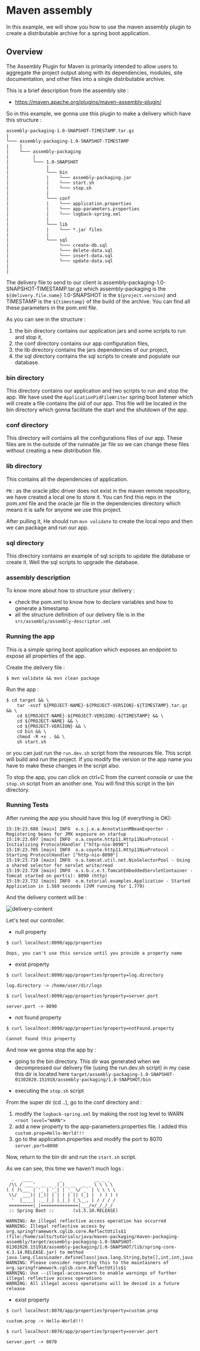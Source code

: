 # Maven assembly

In this example, we will show you how to use the maven assembly plugin to create a distributable archive for a spring boot application.

## Overview

The Assembly Plugin for Maven is primarily intended to allow users to aggregate the project output along with its dependencies, modules, site documentation, and other files into a single distributable archive.

This is a brief description from the assembly site :

- https://maven.apache.org/plugins/maven-assembly-plugin/

So in this example, we gonna use this plugin to make a delivery which have this structure :

```
assembly-packaging-1.0-SNAPSHOT-TIMESTAMP.tar.gz
|
└─── assembly-packaging-1.0-SNAPSHOT-TIMESTAMP
|    |
|    └─── assembly-packaging
|         |
|         └─── 1.0-SNAPSHOT
|              |
|              └─── bin
|              |    └─── assembly-packaging.jar
|              |    └─── start.sh
|              |    └─── stop.sh
|              |
|              └─── conf
|              |    └─── application.properties
|              |    └─── app-parameters.properties
|              |    └─── logback-spring.xml
|              |
|              └─── lib
|              |    └─── *.jar files
|              |
|              └─── sql
|                   └─── create-db.sql
|                   └─── delete-data.sql
|                   └─── insert-data.sql
|                   └─── update-data.sql
| 
| 
```

The delivery file to send to our client is assembly-packaging-1.0-SNAPSHOT-TIMESTAMP.tar.gz which assembly-packaging is the `${delivery.file.name}`
1.0-SNAPSHOT is the `${project.version}` and TIMESTAMP is the `${timestamp}` of the build of the archive. You can find all these parameters in the pom.xml file.

As you can see in the structure :
 
1. the bin directory contains our application jars and some scripts to run and stop it,
2. the conf directory contains our app configuration files,
3. the lib directory contains the jars dependencies of our project,
4. the sql directory contains the sql scripts to create and populate our database.

### bin directory

This directory contains our application and two scripts to run and stop the app. We have used the `ApplicationPidFileWriter` spring boot listener
which will create a file contains the pid of our app. This file will be located in the bin directory which gonna facilitate the start and the shutdown
of the app.

### conf directory

This directory will contains all the configurations files of our app. These files are in the outside of the runnable jar file so we can change 
these files without creating a new distribution file.

### lib directory

This contains all the dependencies of application.

`PN` : as the oracle jdbc driver does not exist in the maven remote repository, we have created a local one to store it.
You can find this repo in the pom.xml file and the oracle jar file in the dependencies directory which means it is safe for
anyone we use this project.

After pulling it, He should run `mvn validate` to create the local repo and then we can package and run our app.

### sql directory

This directory contains an example of sql scripts to update the database or create it. Well the sql scripts to upgrade the database.

### assembly description

To know more about how to structure your delivery :

- check the pom.xml to know how to declare variables and how to generate a timestamp
- all the structure definition of our delivery file is in the `src/assembly/assembly-descriptor.xml`


### Running the app

This is a simple spring boot application which exposes an endpoint to expose all properties of the app.

Create the delivery file :

```shell script
$ mvn validate && mvn clean package
```

Run the app :

```shell script
$ cd target && \
    tar -xvzf ${PROJECT-NAME}-${PROJECT-VERSION}-${TIMESTAMP}.tar.gz && \
    cd ${PROJECT-NAME}-${PROJECT-VERSION}-${TIMESTAMP} && \
    cd ${PROJECT-NAME} && \
    cd ${PROJECT-VERSION} && \  
    cd bin && \
    chmod -R +x . && \
    sh start.sh
```

or you can just run the `run.dev.sh` script from the resources file. This script will build and run the project. If you modify the version or the app name you have to make these changes in the script also.

To stop the app, you can click on ctrl+C from the current console or use the `stop.sh` script from an another one. You will find this script in the bin directory.

### Running Tests

After running the app you should have this log (if everything is OK):

```log
15:19:23.688 [main] INFO  o.s.j.e.a.AnnotationMBeanExporter - Registering beans for JMX exposure on startup
15:19:23.697 [main] INFO  o.a.coyote.http11.Http11NioProtocol - Initializing ProtocolHandler ["http-nio-8090"]
15:19:23.705 [main] INFO  o.a.coyote.http11.Http11NioProtocol - Starting ProtocolHandler ["http-nio-8090"]
15:19:23.710 [main] INFO  o.a.tomcat.util.net.NioSelectorPool - Using a shared selector for servlet write/read
15:19:23.728 [main] INFO  o.s.b.c.e.t.TomcatEmbeddedServletContainer - Tomcat started on port(s): 8090 (http)
15:19:23.732 [main] INFO  o.m.tutorial.examples.Application - Started Application in 1.569 seconds (JVM running for 1.779)
```

And the delivery content will be :

![delivery-content](https://user-images.githubusercontent.com/16627692/73457878-a4e59c80-4374-11ea-97f8-34cc41b92684.png)

Let's test our controller.

* null property

```shell script
$ curl localhost:8090/app/properties
```

```log
Oops, you can't use this service until you provide a property name
```

* exist property

```shell script
$ curl localhost:8090/app/properties?property=log.directory
```

```log
log.directory -> /home/user/dir/logs
```

```shell script
$ curl localhost:8090/app/properties?property=server.port
```

```log
server.port -> 8090
```

* not found property

```shell script
$ curl localhost:8090/app/properties?property=notFound.property
```

```log
Cannot found this property
```

And now we gonna stop the app by :

- going to the bin directory. This dir was generated when we decompressed our delivery file (using the run.dev.sh script)
in my case this dir is located here `target/assembly-packaging-1.0-SNAPSHOT-01302020.151918/assembly-packaging/1.0-SNAPSHOT/bin`

- executing the `stop.sh` script

From the super dir (cd ..), go to the conf directory and :

1. modify the `logback-spring.xml` by making the root log level to WARN `<root level="WARN">`
2. add a new property to the app-parameters.properties file. I added this `custom.prop=Hello-World!!!`
3. go to the application.properties and modify the port to 8070 `server.port=8090`

Now, return to the bin dir and run the `start.sh` script.

As we can see, this time we haven't much logs :

```log
  .   ____          _            __ _ _
 /\\ / ___'_ __ _ _(_)_ __  __ _ \ \ \ \
( ( )\___ | '_ | '_| | '_ \/ _` | \ \ \ \
 \\/  ___)| |_)| | | | | || (_| |  ) ) ) )
  '  |____| .__|_| |_|_| |_\__, | / / / /
 =========|_|==============|___/=/_/_/_/
 :: Spring Boot ::       (v1.5.10.RELEASE)

WARNING: An illegal reflective access operation has occurred
WARNING: Illegal reflective access by org.springframework.cglib.core.ReflectUtils$1 (file:/home/salto/tutorials/java/maven-packaging/maven-packaging-assembly/target/assembly-packaging-1.0-SNAPSHOT-01302020.151918/assembly-packaging/1.0-SNAPSHOT/lib/spring-core-4.3.14.RELEASE.jar) to method java.lang.ClassLoader.defineClass(java.lang.String,byte[],int,int,java.security.ProtectionDomain)
WARNING: Please consider reporting this to the maintainers of org.springframework.cglib.core.ReflectUtils$1
WARNING: Use --illegal-access=warn to enable warnings of further illegal reflective access operations
WARNING: All illegal access operations will be denied in a future release
```

* exist property

```shell script
$ curl localhost:8070/app/properties?property=custom.prop
```

```log
custom.prop -> Hello-World!!!
```

```shell script
$ curl localhost:8070/app/properties?property=server.port
```

```log
server.port -> 8070
```
